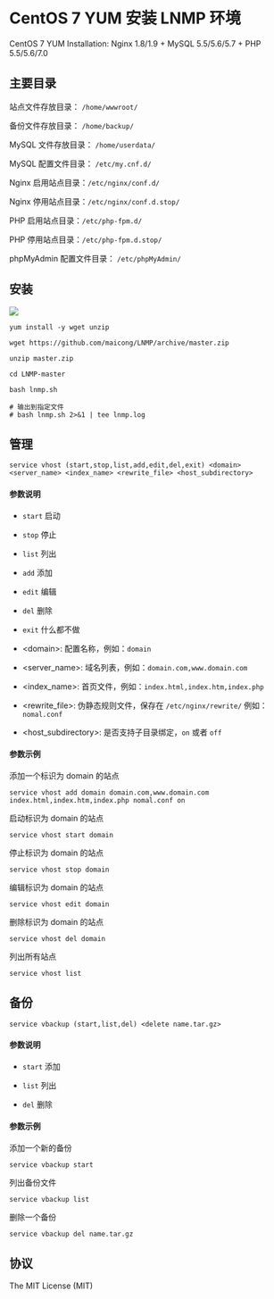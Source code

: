 CentOS 7 YUM 安装 LNMP 环境
=======

CentOS 7 YUM Installation: Nginx 1.8/1.9 + MySQL 5.5/5.6/5.7 + PHP 5.5/5.6/7.0

## 主要目录

站点文件存放目录： `/home/wwwroot/`

备份文件存放目录： `/home/backup/`

MySQL 文件存放目录： `/home/userdata/`

MySQL 配置文件目录： `/etc/my.cnf.d/`

Nginx 启用站点目录：`/etc/nginx/conf.d/`

Nginx 停用站点目录：`/etc/nginx/conf.d.stop/`

PHP 启用站点目录：`/etc/php-fpm.d/`

PHP 停用站点目录：`/etc/php-fpm.d.stop/`

phpMyAdmin 配置文件目录： `/etc/phpMyAdmin/`

## 安装

![](http://ww4.sinaimg.cn/large/67f51f75gw1ewbbw5zog8j20gt0f0tbn.jpg)

```
yum install -y wget unzip

wget https://github.com/maicong/LNMP/archive/master.zip

unzip master.zip

cd LNMP-master

bash lnmp.sh

# 输出到指定文件
# bash lnmp.sh 2>&1 | tee lnmp.log
```

## 管理

```
service vhost (start,stop,list,add,edit,del,exit) <domain> <server_name> <index_name> <rewrite_file> <host_subdirectory>
```

#### 参数说明

 - `start` 启动

 - `stop` 停止

 - `list` 列出

 - `add` 添加

 - `edit` 编辑

 - `del` 删除

 - `exit` 什么都不做

 - &lt;domain&gt;: 配置名称，例如：`domain`

 - &lt;server_name&gt;: 域名列表，例如：`domain.com,www.domain.com`

 - &lt;index_name&gt;: 首页文件，例如：`index.html,index.htm,index.php`

 - &lt;rewrite_file&gt;: 伪静态规则文件，保存在 `/etc/nginx/rewrite/` 例如：`nomal.conf`

 - &lt;host_subdirectory&gt;: 是否支持子目录绑定，`on` 或者 `off`

#### 参数示例

添加一个标识为 domain 的站点

```
service vhost add domain domain.com,www.domain.com index.html,index.htm,index.php nomal.conf on
```

启动标识为 domain 的站点

```
service vhost start domain
```

停止标识为 domain 的站点

```
service vhost stop domain
```

编辑标识为 domain 的站点

```
service vhost edit domain
```

删除标识为 domain 的站点

```
service vhost del domain
```

列出所有站点

```
service vhost list
```

## 备份

```
service vbackup (start,list,del) <delete name.tar.gz>
```

#### 参数说明

 - `start` 添加

 - `list` 列出

 - `del` 删除

#### 参数示例

添加一个新的备份
    
```
service vbackup start

```

列出备份文件
    
```
service vbackup list

```

删除一个备份
    
```
service vbackup del name.tar.gz

```

## 协议

The MIT License (MIT)
